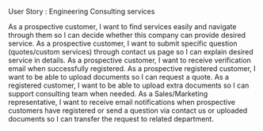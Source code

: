 User Story : Engineering Consulting services

As a prospective customer, I want to find services easily and navigate through them so I can decide whether this company can provide desired service. 
As a prospective customer, I want to submit specific question (quotes/custom services) through contact us page so I can explain desired service in details.
As a prospective customer, I want to receive verification email when successfully registered.
As a prospective registered customer, I want to be able to upload documents so I can request a quote.
As a registered customer, I want to be able to upload extra documents so I can support consulting team when needed.
As a Sales/Marketing representative, I want to receive email notifications when prospective customers have registered or send a question via contact us or uploaded documents so I can transfer the request to related department.  
